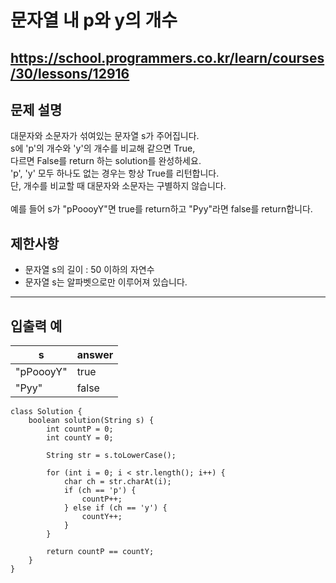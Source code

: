# 문자열 내 p와 y의 개수
https://school.programmers.co.kr/learn/courses/30/lessons/12916
---
## 문제 설명
대문자와 소문자가 섞여있는 문자열 s가 주어집니다.<br>
s에 'p'의 개수와 'y'의 개수를 비교해 같으면 True,<br>
다르면 False를 return 하는 solution를 완성하세요.<br>
'p', 'y' 모두 하나도 없는 경우는 항상 True를 리턴합니다.<br>
단, 개수를 비교할 때 대문자와 소문자는 구별하지 않습니다.
<br><br>
예를 들어 s가 "pPoooyY"면 true를 return하고 "Pyy"라면 false를 return합니다.

## 제한사항
+ 문자열 s의 길이 : 50 이하의 자연수
+ 문자열 s는 알파벳으로만 이루어져 있습니다.
---
## 입출력 예
| s	| answer |
| --- | --- |
| "pPoooyY"	| true |
| "Pyy"	| false |
```declarative
class Solution {
    boolean solution(String s) {
        int countP = 0;
        int countY = 0;
        
        String str = s.toLowerCase();
        
        for (int i = 0; i < str.length(); i++) {
            char ch = str.charAt(i);
            if (ch == 'p') {
                countP++;
            } else if (ch == 'y') {
                countY++;
            }
        }
        
        return countP == countY;
    }
}
```